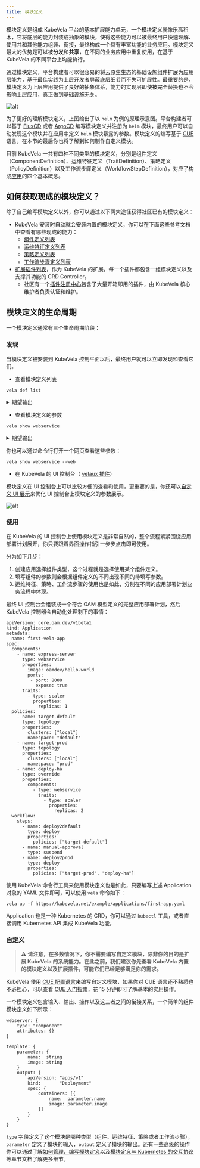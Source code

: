 ```yaml
---
title: 模块定义
---
```


模块定义是组成 KubeVela 平台的基本扩展能力单元，一个模块定义就像乐高积木，它将底层的能力封装成抽象的模块，使得这些能力可以被最终用户快速理解、使用并和其他能力组装、衔接，最终构成一个具有丰富功能的业务应用。模块定义最大的优势是可以被**分发**和**共享**，在不同的业务应用中重复使用，在基于 KubeVela 的不同平台上均能执行。

通过模块定义，平台构建者可以很容易的将云原生生态的基础设施组件扩展为应用层能力，基于最佳实践为上层开发者屏蔽底层细节而不失可扩展性。最重要的是，模块定义为上层应用提供了良好的抽象体系，能力的实现层即使被完全替换也不会影响上层应用，真正做到基础设施无关。

![alt](../resources/definition-cap.png)

为了更好的理解模块定义，上图给出了以 `helm` 为例的原理示意图。平台构建者可以基于 [FluxCD](https://fluxcd.io/) 或者 [ArgoCD](https://argo-cd.readthedocs.io/) 编写模块定义并注册为 `helm` 模块，最终用户可以自动发现这个模块并在应用中定义 `helm` 模块暴露的参数。模块定义的编写基于 [CUE](https://cuelang.org/) 语言，在本节的最后你也将了解到如何制作自定义模块。

目前 KubeVela 一共有四种不同类型的模块定义，分别是组件定义（ComponentDefinition）、运维特征定义（TraitDefinition）、策略定义（PolicyDefinition）以及工作流步骤定义（WorkflowStepDefinition），对应了构成[应用](./core-concept)的四个基本概念。

## 如何获取现成的模块定义？

除了自己编写模块定义以外，你可以通过以下两大途径获得社区已有的模块定义：

* KubeVela 安装时自动就会安装内置的模块定义，你可以在下面这些参考文档中查看有哪些现成的能力：
    - [组件定义列表](../end-user/components/references)
    - [运维特征定义列表](../end-user/traits/references)
    - [策略定义列表](../end-user/policies/references)
    - [工作流步骤定义列表](../end-user/workflow/built-in-workflow-defs)
* [扩展插件列表](../reference/addons/overview)，作为 KubeVela 的扩展，每一个插件都包含一组模块定义以及支撑其功能的 CRD Controller。
    - 社区有一个[插件注册中心](https://github.com/kubevela/catalog)包含了大量开箱即用的插件，由 KubeVela 核心维护者负责认证和维护。

## 模块定义的生命周期

一个模块定义通常有三个生命周期阶段：

### 发现

当模块定义被安装到 KubeVela 控制平面以后，最终用户就可以立即发现和查看它们。

* 查看模块定义列表

```
vela def list
```

<details>
<summary>期望输出</summary>

```
NAME                         	TYPE                  	NAMESPACE  	DESCRIPTION
webservice                   	ComponentDefinition   	vela-system	Describes long-running, scalable, containerized services
                             	                      	           	that have a stable network endpoint to receive external
                             	                      	           	network traffic from customers.
gateway                      	TraitDefinition       	vela-system	Enable public web traffic for the component, the ingress API
                             	                      	           	matches K8s v1.20+.
health                       	PolicyDefinition      	vela-system	Apply periodical health checking to the application.
notification                 	WorkflowStepDefinition	vela-system	Send message to webhook
...snip...
```
</details>

* 查看模块定义的参数
```
vela show webservice
```

<details>
<summary>期望输出</summary>

```
# Properties
+------------------+-------------------------------------------------------------------------------------------+-----------------------------------+----------+---------+
|       NAME       |                                        DESCRIPTION                                        |               TYPE                | REQUIRED | DEFAULT |
+------------------+-------------------------------------------------------------------------------------------+-----------------------------------+----------+---------+
| cmd              | Commands to run in the container                                                          | []string                          | false    |         |
| env              | Define arguments by using environment variables                                           | [[]env](#env)                     | false    |         |
| labels           | Specify the labels in the workload                                                        | map[string]string                 | false    |         |
| annotations      | Specify the annotations in the workload                                                   | map[string]string                 | false    |         |
| image            | Which image would you like to use for your service                                        | string                            | true     |         |
| ports            | Which ports do you want customer traffic sent to, defaults to 80                          | [[]ports](#ports)                 | false    |         |
+------------------+-------------------------------------------------------------------------------------------+-----------------------------------+----------+---------+
...snip...
```
</details>

你也可以通过命令行打开一个网页查看这些参数：

```
vela show webservice --web
```

* 在 KubeVela 的 UI 控制台（ [velaux 插件](../reference/addons/velaux)）

模块定义在 UI 控制台上可以比较方便的查看和使用，更重要的是，你还可以[自定义 UI 展示](../reference/ui-schema)来优化 UI 控制台上模块定义的参数展示。

![alt](../resources/customize-def.jpg)


### 使用

在 KubeVela 的 UI 控制台上使用模块定义是非常自然的，整个流程紧紧围绕应用部署计划展开，你只要跟着界面操作指引一步步点击即可使用。

分为如下几步：

1. 创建应用选择组件类型，这个过程就是选择使用某个组件定义。
2. 填写组件的参数则会根据组件定义的不同出现不同的待填写参数。
3. 运维特征、策略、工作流步骤的使用也是如此，分别在不同的应用部署计划业务流程中体现。

最终 UI 控制台会组装成一个符合 OAM 模型定义的完整应用部署计划，然后 KubeVela 控制器会自动化处理剩下的事情：

```
apiVersion: core.oam.dev/v1beta1
kind: Application
metadata:
  name: first-vela-app
spec:
  components:
    - name: express-server
      type: webservice
      properties:
        image: oamdev/hello-world
        ports:
         - port: 8000
           expose: true
      traits:
        - type: scaler
          properties:
            replicas: 1
  policies:
    - name: target-default
      type: topology
      properties:
        clusters: ["local"]
        namespace: "default"
    - name: target-prod
      type: topology
      properties:
        clusters: ["local"]
        namespace: "prod"
    - name: deploy-ha
      type: override
      properties:
        components:
          - type: webservice
            traits:
              - type: scaler
                properties:
                  replicas: 2
  workflow:
    steps:
      - name: deploy2default
        type: deploy
        properties:
          policies: ["target-default"]
      - name: manual-approval
        type: suspend
      - name: deploy2prod
        type: deploy
        properties:
          policies: ["target-prod", "deploy-ha"]
```

使用 KubeVela 命令行工具来使用模块定义也是如此，只要编写上述 Application 对象的 YAML 文件即可，可以使用 `vela` 命令如下：

```
vela up -f https://kubevela.net/example/applications/first-app.yaml
```

Application 也是一种 Kubernetes 的 CRD，你可以通过 `kubectl` 工具，或者直接调用 Kubernetes API 集成 KubeVela 功能。

### 自定义

> **⚠️ 请注意，在多数情况下，你不需要编写自定义模块，除非你的目的是扩展 KubeVela 的系统能力。在此之前，我们建议你先查看 KubeVela 内置的模块定义以及扩展插件，可能它们已经足够满足你的需求。**

KubeVela 使用 [CUE 配置语言](https://cuelang.org/)来编写自定义模块，如果你对 CUE 语言还不熟悉也不必担心，可以查看 [CUE 入门指南](../platform-engineers/cue/basic)，花 15 分钟即可了解基本的实用操作。

一个模块定义包含输入、输出、操作以及这三者之间的衔接关系，一个简单的组件模块定义如下所示：

```
webserver: {
	type: "component"
	attributes: {}
}

template: {
	parameter: {
		name:  string
		image: string
	}
	output: {
		apiVersion: "apps/v1"
		kind:       "Deployment"
		spec: {
			containers: [{
				name:  parameter.name
				image: parameter.image
			}]
		}
	}
}
```

`type` 字段定义了这个模块是哪种类型（组件、运维特征、策略或者工作流步骤）， `parameter` 定义了模块的输入，`output` 定义了模块的输出。还有一些高级的操作你可以通过了解[如何管理、编写模块定义](../platform-engineers/cue/definition-edit)以及[模块定义与 Kubernetes 的交互协议](../platform-engineers/oam/x-definition) 等章节文档了解更多细节。
